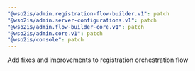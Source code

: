 ```yaml
---
"@wso2is/admin.registration-flow-builder.v1": patch
"@wso2is/admin.server-configurations.v1": patch
"@wso2is/admin.flow-builder-core.v1": patch
"@wso2is/admin.core.v1": patch
"@wso2is/console": patch
---
```


Add fixes and improvements to registration orchestration flow
